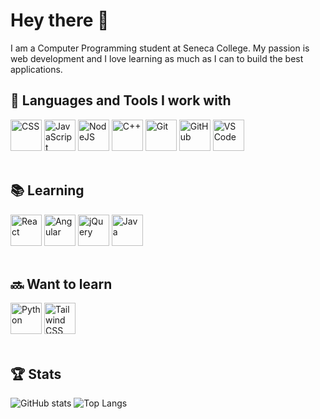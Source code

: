# Hey there 👋

I am a Computer Programming student at Seneca College. My passion is web development and I love learning as much as I can to build the best applications.
<br/>

## 🧰 Languages and Tools I work with
<div>
  <img src="https://user-images.githubusercontent.com/73202146/133003013-394ffc0b-1b67-40ab-b674-13742bbbea2e.png" alt="CSS" width="50"/>
  <img src="https://user-images.githubusercontent.com/73202146/133002983-57947178-34b8-4406-8cd9-59e1074fcb9b.png" alt="JavaScript" width="50"/>
  <img src="https://user-images.githubusercontent.com/73202146/133002973-04eaa4f9-f715-47df-bacd-6ae00377b440.png" alt="NodeJS" width="50"/>
  <img src="https://user-images.githubusercontent.com/73202146/133003212-397cb128-3f3a-4858-baae-a50da35d6ee8.png" alt="C++" width="50"/>
  <img src="https://user-images.githubusercontent.com/73202146/133002959-5085d13c-931b-479d-bd89-2cddfe1add4e.png" alt="Git" width="50"/>
  <img src="https://user-images.githubusercontent.com/73202146/133002989-bcd83c88-586e-48c9-9359-7762eaa9aaa9.png" alt="GitHub" width="50"/>
  <img src="https://user-images.githubusercontent.com/73202146/133003106-08326209-47a2-4497-bb66-388b238fb76e.png" alt="VS Code" width="50"/>
</div>
<br/>

## 📚 Learning
<div>
  <img src="https://user-images.githubusercontent.com/73202146/133003167-1b27f4e1-7724-4f08-9ce5-fa1547db9cf8.png" alt="React" width="50"/>
  <img src="https://user-images.githubusercontent.com/73202146/133003185-49778439-bd8a-47de-908c-fb3353be5ecf.png" alt="Angular" width="50"/>
  <img src="https://user-images.githubusercontent.com/73202146/133003304-758370ac-586a-4e7d-887e-df3ceaec7978.png" alt="jQuery" width="50"/>
  <img src="https://user-images.githubusercontent.com/73202146/133003177-9bcf794b-e99e-47ae-86f1-c3afa850e905.png" alt="Java" width="50"/>
</div>

<br/>

## 🔜 Want to learn
<div>
  <img src="https://user-images.githubusercontent.com/73202146/133003333-03017ce4-47bc-460c-be1f-d0ace95dfd54.png" alt="Python" width="50"/>
  <img src="https://user-images.githubusercontent.com/73202146/133003380-e4fd52c4-0c4b-4536-93a5-7d7277c9f3cd.png" alt="Tailwind CSS" width="50"/>
</div>
<br/>

## 🏆 Stats
![GitHub stats](https://github-readme-stats.vercel.app/api?username=BWN1&show_icons=true&theme=tokyonight)
![Top Langs](https://github-readme-stats.vercel.app/api/top-langs/?username=BWN1&theme=tokyonight)
